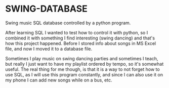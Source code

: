 # SWING-DATABASE
Swing music SQL database controlled by a python program. 

After learning SQL I wanted to test how to control it with python, 
so I combined it with something I find interesting (swing dancing)
and that's how this project happened. Before I stored info about 
songs in MS Excel file, and now I moved it to a database file. 

Sometimes I play music on swing dancing parties and sometimes 
I teach, but really I just want to have my playlist ordered
by tempo, so it's somewhat useful. The real thing for me though,
is that it is a way to not forget how to use SQL, as I will
use this program constantly, and since I can also use it 
on my phone I can add new songs while on a bus, etc. 


